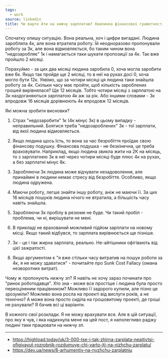 ```yaml
---
tags:
  - work
source: linkedin
title: Чи варто йти на нижчу зарплатню? Хвилинка фінансової грамотності.
---
```

Спочатку опишу ситуацію. Вона реальна, хоч і цифри вигадані. Людина заробляла 4к, але вона втратила роботу. Їй неодноразово пропонували роботу за 3к, але вона відмовляється, бо таким чином вона "недозаробляє" 1к і намагається таки шукати пропозиції за 4к. Так вже пройшло 2 місяці.

Порахуймо - за цих два місяці людина заробила 0, хоча могла заробити вже 6к. Якщо так пройде ще 2 місяці, то в неї на руках досі 0, хоча могло бути 12к. Уявімо, що за чотири місяці ця людина таки знайшла роботу за 4к. Скільки часу має пройти, щоб кількість зароблених грошей вирівнялася? Ще 12 місяців. Тобто чотири місяці з зарплатою на 3к наздоганяються зарплатою 4к аж за рік. Або іншими словами - 3к впродовж 16 місяців дорівнюють 4к впродовж 12 місяців. 

Які можна зробити висновки? 

1. Страх "недозаробити" 1к (4к мінус 3к) в цьому випадку - неправильний. Боятися треба "недозароблених" 3к - тої зарплати, від якої людина відмовляється.

2. Якщо людина щось їсть, то вона за час безробіття проїдає свою фінансову подушку. Фінансова подушка - не безкінечна, це треба враховувати. Наприклад, якщо людина звикла жити на 2К на місяць, то з зарплатнею 3к в неї через чотири місяці буде плюс 4к на рухах, а без зарплатні мінус 8к.

3. Заробляючи 3к людина може відчувати незадоволення, але принаймні в людини немає стресу від безробіття. Особливо, якщо людина одружена.

4. Маючи роботу, легше знайти іншу роботу, аніж не маючи її. За цих 16 місяців пошуків людина нічого не втратила, а більшість часу навіть знайшла.

5. Заробляючи 3к пробілу в резюме не буде. Чи такий пробіл - проблема, чи ні, вирішувати не мені.

6. В прикладі не врахований можливий підйом зарплати на новому місці. Якщо такий відбувся, то зарплата вирівнюється ще пізніше.

7. 3к - це і так жирна зарплата, реально. Не-айтішники офігівають від цієї зажратості.

8. Якщо аргументом є "я вже стільки часу витратив на пошук роботи за 4к, я не можу здаватися" - почитайте про Sunk Cost Fallacy (омана незворотних витрат).

Чому ж пропонують нижчу зп? Я навіть не хочу зараз починати про "ринок роботодавця". Хто зна - може все простіше і людина була просто переоціненим працівником? Можливо її задорого купили, але пізно це зрозуміли? Можливо вона росла на проекті від вислуги років, а не технічно? А може вона просто сиділа на грошовитому проекті, де гроші не рахували? Я бачив всі ці варіанти.

В кожного свої розклади. Я не можу врахувати все. Але в цій ситуації, про яку я чув, і яка надихнула мене на цей пост, я наполегливо раджу людині таки працювати на нижчу зп.

---

 - https://highload.today/uk/3-000-tse-i-tak-zhirna-zarplata-neajtivtsi-ofigivayut-rozrobnik-rozdumuye-chi-varto-jti-na-nizhchu-zarplatu/
 - https://dev.ua/news/8-arhumentiv-na-nyzhchu-zarplatniu